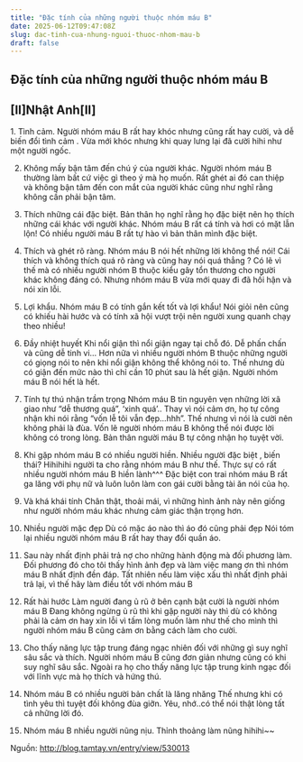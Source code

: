 ```yaml
---
title: "Đặc tính của những người thuộc nhóm máu B"
date: 2025-06-12T09:47:08Z
slug: dac-tinh-cua-nhung-nguoi-thuoc-nhom-mau-b
draft: false
---
```


## Đặc tính của những người thuộc nhóm máu B

## [II]Nhật Anh[II]

​1. Tình cảm. Người nhóm máu B rất hay khóc nhưng cũng rất hay cười, và dễ biến đổi tình cảm .
 Vừa mới khóc nhưng khi quay lưng lại đã cười hihi như một người ngốc.
 
 
 2. Không mấy bận tâm đến chú ý của người khác. Người nhóm máu B thường làm bất cứ việc gì theo ý mà họ muốn. Rất ghét ai đó can thiệp và không bận tâm đến con mắt của người khác cũng như nghĩ rằng không cần phải bận tâm.
 
 
3. Thích những cái đặc biệt. Bản thân họ nghĩ rằng họ đặc biệt nên họ thích những cái khác với người khác.
Nhóm máu B rất cá tính và hơi có mặt lẫn lộn! Có nhiều người máu B rất tự hào vì bản thân mình đặc biệt.
 
 
4. Thích và ghét rõ ràng. Nhóm máu B nói hết những lời không thể nói! Cái thích và không thích quá rõ ràng và cũng hay nói quá thẳng ? Có lẽ vì thế mà có nhiều người nhóm B thuộc kiểu gây tổn thương cho người khác không đáng có.
Nhưng nhóm máu B vừa mới quay đi đã hối hận và nói xin lỗi.
 
 
5. Lợi khẩu. Nhóm máu B có tính gắn kết tốt và lợi khẩu!
Nói giỏi nên cũng có khiếu hài hước và có tính xã hội vượt trội nên người xung quanh chạy theo nhiều!
 
 
6. Đầy nhiệt huyết Khi nổi giận thì nổi giận ngay tại chỗ đó. Dễ phấn chấn và cũng dễ tinh vi…
Hơn nữa vì nhiều người nhóm B thuộc những người có giọng nói to nên khi nổi giận không thể không nói to.
Thế nhưng dù có giận đến mức nào thì chỉ cần 10 phút sau là hết giận. Người nhóm máu B nói hết là hết.
 
 
7. Tính tự thú nhận trầm trọng Nhóm máu B tin nguyên vẹn những lời xã giao như “dễ thương quá”, ‘xinh quá’..
Thay vì nói cảm ơn, họ tự công nhận khi nói rằng “vốn lễ tôi vẫn đẹp…hhh”. Thế nhưng vì nói là cười nên không phải là đùa.
Vốn lẽ người nhóm máu B không thể nói được lời không có trong lòng. Bản thân người máu B tự công nhận họ tuyệt vời.
 
 
8. Khi gặp nhóm máu B có nhiều người hiền. Nhiều người đặc biệt , biến thái? Hihihihi người ta cho rằng nhóm máu B như thế.
Thực sự có rất nhiều người nhóm máu B hiền lành^^^ Đặc biệt con trai nhóm máu B rất ga lăng với phụ nữ và luôn luôn làm con gái cười bằng tài ăn nói của họ.
 
 
9. Và khá khái tính Chân thật, thoải mái, vì những hình ảnh này nên giống như người nhóm máu khác nhưng cảm giác thận trọng hơn.
 
 
10. Nhiều người mặc đẹp Dù có mặc áo nào thì áo đó cũng phải đẹp
Nói tóm lại nhiều người nhóm máu B rất hay thay đổi quần áo.
 
 
11. Sau này nhất định phải trả nợ cho những hành động mà đối phương làm. Đối phương đó cho tôi thấy hình ảnh đẹp và làm việc mang ơn thì nhóm máu B nhất định đền đáp.
Tất nhiên nếu làm việc xấu thì nhất định phải trả lại, vì thế hãy làm điều tốt với nhóm máu B
 
 
12. Rất hài hước Làm người đang ủ rũ ở bên cạnh bật cười là người nhóm máu B
Đang không ngừng ủ rũ thì khi gặp người này thì dù có không phải là cảm ơn hay xin lỗi vì tấm lòng muốn làm như thế cho mình thì người nhóm máu B cũng cảm ơn bằng cách làm cho cười.
 
 
13. Cho thấy năng lực tập trung đáng ngạc nhiên đối với những gì suy nghĩ sâu sắc và thích. Người nhóm máu B cũng đơn giản nhưng cũng có khi suy nghĩ sâu sắc.
Ngoài ra họ cho thấy năng lực tập trung kinh ngạc đối với lĩnh vực mà họ thích và hứng thú.
 
 
14. Nhóm máu B có nhiều người bản chất là lăng nhăng Thế nhưng khi có tình yêu thì tuyệt đối không đùa giỡn.
Yêu, nhớ..có thể nói thật lòng tất cả những lời đó.
 
 
15. Nhóm máu B nhiều người nũng nịu. Thỉnh thoảng làm nũng hihihi~~
 
Nguồn: http://blog.tamtay.vn/entry/view/530013